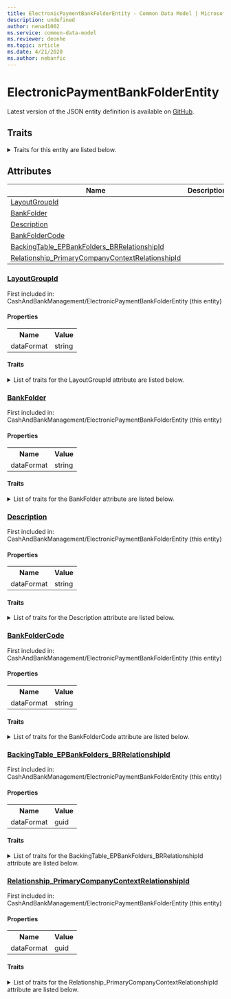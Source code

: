 ```yaml
---
title: ElectronicPaymentBankFolderEntity - Common Data Model | Microsoft Docs
description: undefined
author: nenad1002
ms.service: common-data-model
ms.reviewer: deonhe
ms.topic: article
ms.date: 4/21/2020
ms.author: nebanfic
---
```


# ElectronicPaymentBankFolderEntity

  
 Latest version of the JSON entity definition is available on <a href="https://github.com/Microsoft/CDM/tree/master/schemaDocuments/core/operationsCommon/Entities/Finance/CashAndBankManagement/ElectronicPaymentBankFolderEntity.cdm.json" target="_blank">GitHub</a>.  

## Traits

<details>
<summary>Traits for this entity are listed below.  
</summary>

**is.CDM.entityVersion**  
  <table><tr><th>Parameter</th><th>Value</th><th>Data type</th><th>Explanation</th></tr><tr><td>versionNumber</td><td>"1.0.0"</td><td>string</td><td>semantic version number of the entity</td></tr></table>

**is.application.releaseVersion**  
  <table><tr><th>Parameter</th><th>Value</th><th>Data type</th><th>Explanation</th></tr><tr><td>releaseVersion</td><td>"10.0.13.0"</td><td>string</td><td>semantic version number of the application introducing this entity</td></tr></table>

</details>

## Attributes

|Name|Description|First Included in Instance|
|---|---|---|
|[LayoutGroupId](#LayoutGroupId)||<a href="ElectronicPaymentBankFolderEntity.md" target="_blank">CashAndBankManagement/ElectronicPaymentBankFolderEntity</a>|
|[BankFolder](#BankFolder)||<a href="ElectronicPaymentBankFolderEntity.md" target="_blank">CashAndBankManagement/ElectronicPaymentBankFolderEntity</a>|
|[Description](#Description)||<a href="ElectronicPaymentBankFolderEntity.md" target="_blank">CashAndBankManagement/ElectronicPaymentBankFolderEntity</a>|
|[BankFolderCode](#BankFolderCode)||<a href="ElectronicPaymentBankFolderEntity.md" target="_blank">CashAndBankManagement/ElectronicPaymentBankFolderEntity</a>|
|[BackingTable_EPBankFolders_BRRelationshipId](#BackingTable_EPBankFolders_BRRelationshipId)||<a href="ElectronicPaymentBankFolderEntity.md" target="_blank">CashAndBankManagement/ElectronicPaymentBankFolderEntity</a>|
|[Relationship_PrimaryCompanyContextRelationshipId](#Relationship_PrimaryCompanyContextRelationshipId)||<a href="ElectronicPaymentBankFolderEntity.md" target="_blank">CashAndBankManagement/ElectronicPaymentBankFolderEntity</a>|

### <a href=#LayoutGroupId name="LayoutGroupId">LayoutGroupId</a>

First included in: CashAndBankManagement/ElectronicPaymentBankFolderEntity (this entity)  

#### Properties

<table><tr><th>Name</th><th>Value</th></tr><tr><td>dataFormat</td><td>string</td></tr></table>

#### Traits

<details>
<summary>List of traits for the LayoutGroupId attribute are listed below.</summary>

**is.dataFormat.character**  
**is.dataFormat.big**  
**is.dataFormat.array**  
**is.dataFormat.character**  
**is.dataFormat.array**  
</details>

### <a href=#BankFolder name="BankFolder">BankFolder</a>

First included in: CashAndBankManagement/ElectronicPaymentBankFolderEntity (this entity)  

#### Properties

<table><tr><th>Name</th><th>Value</th></tr><tr><td>dataFormat</td><td>string</td></tr></table>

#### Traits

<details>
<summary>List of traits for the BankFolder attribute are listed below.</summary>

**is.dataFormat.character**  
**is.dataFormat.big**  
**is.dataFormat.array**  
**is.dataFormat.character**  
**is.dataFormat.array**  
</details>

### <a href=#Description name="Description">Description</a>

First included in: CashAndBankManagement/ElectronicPaymentBankFolderEntity (this entity)  

#### Properties

<table><tr><th>Name</th><th>Value</th></tr><tr><td>dataFormat</td><td>string</td></tr></table>

#### Traits

<details>
<summary>List of traits for the Description attribute are listed below.</summary>

**is.dataFormat.character**  
**is.dataFormat.big**  
**is.dataFormat.array**  
**is.dataFormat.character**  
**is.dataFormat.array**  
</details>

### <a href=#BankFolderCode name="BankFolderCode">BankFolderCode</a>

First included in: CashAndBankManagement/ElectronicPaymentBankFolderEntity (this entity)  

#### Properties

<table><tr><th>Name</th><th>Value</th></tr><tr><td>dataFormat</td><td>string</td></tr></table>

#### Traits

<details>
<summary>List of traits for the BankFolderCode attribute are listed below.</summary>

**is.dataFormat.character**  
**is.dataFormat.big**  
**is.dataFormat.array**  
**is.dataFormat.character**  
**is.dataFormat.array**  
</details>

### <a href=#BackingTable_EPBankFolders_BRRelationshipId name="BackingTable_EPBankFolders_BRRelationshipId">BackingTable_EPBankFolders_BRRelationshipId</a>

First included in: CashAndBankManagement/ElectronicPaymentBankFolderEntity (this entity)  

#### Properties

<table><tr><th>Name</th><th>Value</th></tr><tr><td>dataFormat</td><td>guid</td></tr></table>

#### Traits

<details>
<summary>List of traits for the BackingTable_EPBankFolders_BRRelationshipId attribute are listed below.</summary>

**is.dataFormat.character**  
**is.dataFormat.big**  
**is.dataFormat.array**  
**is.dataFormat.guid**  
**means.identity.entityId**  
**is.linkedEntity.identifier**  
Marks the attribute(s) that hold foreign key references to a linked (used as an attribute) entity. This attribute is added to the resolved entity to enumerate the referenced entities.  <table><tr><th>Parameter</th><th>Value</th><th>Data type</th><th>Explanation</th></tr><tr><td>entityReferences</td><td><table><tr><th>entityReference</th><th>attributeReference</th></tr><tr><td><a href="../../../Tables/Finance/Bank/Miscellaneous/EPBankFolders_BR.md" target="_blank">/core/operationsCommon/Tables/Finance/Bank/Miscellaneous/EPBankFolders_BR.cdm.json/EPBankFolders_BR</a></td><td><a href="../../../Tables/Finance/Bank/Miscellaneous/EPBankFolders_BR.md#RecId" target="_blank">RecId</a></td></tr></table></td><td>entity</td><td>a reference to the constant entity holding the list of entity references</td></tr></table>

**is.dataFormat.guid**  
**is.dataFormat.character**  
**is.dataFormat.array**  
</details>

### <a href=#Relationship_PrimaryCompanyContextRelationshipId name="Relationship_PrimaryCompanyContextRelationshipId">Relationship_PrimaryCompanyContextRelationshipId</a>

First included in: CashAndBankManagement/ElectronicPaymentBankFolderEntity (this entity)  

#### Properties

<table><tr><th>Name</th><th>Value</th></tr><tr><td>dataFormat</td><td>guid</td></tr></table>

#### Traits

<details>
<summary>List of traits for the Relationship_PrimaryCompanyContextRelationshipId attribute are listed below.</summary>

**is.dataFormat.character**  
**is.dataFormat.big**  
**is.dataFormat.array**  
**is.dataFormat.guid**  
**means.identity.entityId**  
**is.linkedEntity.identifier**  
Marks the attribute(s) that hold foreign key references to a linked (used as an attribute) entity. This attribute is added to the resolved entity to enumerate the referenced entities.  <table><tr><th>Parameter</th><th>Value</th><th>Data type</th><th>Explanation</th></tr><tr><td>entityReferences</td><td><table><tr><th>entityReference</th><th>attributeReference</th></tr><tr><td><a href="../../../Tables/Finance/Ledger/Main/CompanyInfo.md" target="_blank">/core/operationsCommon/Tables/Finance/Ledger/Main/CompanyInfo.cdm.json/CompanyInfo</a></td><td><a href="../../../Tables/Finance/Ledger/Main/CompanyInfo.md#RecId" target="_blank">RecId</a></td></tr></table></td><td>entity</td><td>a reference to the constant entity holding the list of entity references</td></tr></table>

**is.dataFormat.guid**  
**is.dataFormat.character**  
**is.dataFormat.array**  
</details>
